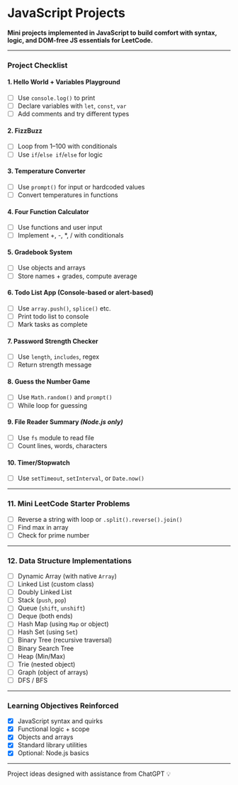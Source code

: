 # JavaScript Projects
**Mini projects implemented in JavaScript to build comfort with syntax, logic, and DOM-free JS essentials for LeetCode.**

---

### Project Checklist

#### 1. Hello World + Variables Playground
- [ ] Use `console.log()` to print
- [ ] Declare variables with `let`, `const`, `var`
- [ ] Add comments and try different types

#### 2. FizzBuzz
- [ ] Loop from 1–100 with conditionals
- [ ] Use `if`/`else if`/`else` for logic

#### 3. Temperature Converter
- [ ] Use `prompt()` for input or hardcoded values
- [ ] Convert temperatures in functions

#### 4. Four Function Calculator
- [ ] Use functions and user input
- [ ] Implement +, -, *, / with conditionals

#### 5. Gradebook System
- [ ] Use objects and arrays
- [ ] Store names + grades, compute average

#### 6. Todo List App (Console-based or alert-based)
- [ ] Use `array.push()`, `splice()` etc.
- [ ] Print todo list to console
- [ ] Mark tasks as complete

#### 7. Password Strength Checker
- [ ] Use `length`, `includes`, regex
- [ ] Return strength message

#### 8. Guess the Number Game
- [ ] Use `Math.random()` and `prompt()`
- [ ] While loop for guessing

#### 9. File Reader Summary *(Node.js only)*
- [ ] Use `fs` module to read file
- [ ] Count lines, words, characters

#### 10. Timer/Stopwatch
- [ ] Use `setTimeout`, `setInterval`, or `Date.now()`

---

### 11. Mini LeetCode Starter Problems
- [ ] Reverse a string with loop or `.split().reverse().join()`
- [ ] Find max in array
- [ ] Check for prime number

---

### 12. Data Structure Implementations

- [ ] Dynamic Array (with native `Array`)
- [ ] Linked List (custom class)
- [ ] Doubly Linked List
- [ ] Stack (`push`, `pop`)
- [ ] Queue (`shift`, `unshift`)
- [ ] Deque (both ends)
- [ ] Hash Map (using `Map` or object)
- [ ] Hash Set (using `Set`)
- [ ] Binary Tree (recursive traversal)
- [ ] Binary Search Tree
- [ ] Heap (Min/Max)
- [ ] Trie (nested object)
- [ ] Graph (object of arrays)
- [ ] DFS / BFS

---

### Learning Objectives Reinforced
- [x] JavaScript syntax and quirks
- [x] Functional logic + scope
- [x] Objects and arrays
- [x] Standard library utilities
- [x] Optional: Node.js basics

---

Project ideas designed with assistance from ChatGPT 💡
